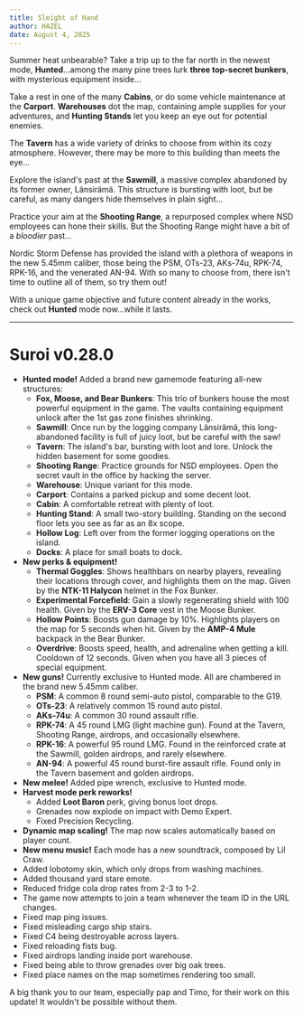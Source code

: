 ```yaml
---
title: Sleight of Hand
author: HAZEL
date: August 4, 2025
---
```

Summer heat unbearable? Take a trip up to the far north in the newest mode, **Hunted**...among the many pine trees lurk **three top-secret bunkers**, with mysterious equipment inside...

Take a rest in one of the many **Cabins**, or do some vehicle maintenance at the **Carport**. **Warehouses** dot the map, containing ample supplies for your adventures, and **Hunting Stands** let you keep an eye out for potential enemies.

The **Tavern** has a wide variety of drinks to choose from within its cozy atmosphere. However, there may be more to this building than meets the eye...

Explore the island's past at the **Sawmill**, a massive complex abandoned by its former owner, Länsirämä. This structure is bursting with loot, but be careful, as many dangers hide themselves in plain sight...

Practice your aim at the **Shooting Range**, a repurposed complex where NSD employees can hone their skills. But the Shooting Range might have a bit of a *bloodier* past...

Nordic Storm Defense has provided the island with a plethora of weapons in the new 5.45mm caliber, those being the PSM, OTs-23, AKs-74u, RPK-74, RPK-16, and the venerated AN-94. With so many to choose from, there isn't time to outline all of them, so try them out!

With a unique game objective and future content already in the works, check out **Hunted** mode now...while it lasts.
***
# Suroi v0.28.0

- **Hunted mode!** Added a brand new gamemode featuring all-new structures:
  - **Fox, Moose, and Bear Bunkers**: This trio of bunkers house the most powerful equipment in the game. The vaults containing equipment unlock after the 1st gas zone finishes shrinking.
  - **Sawmill**: Once run by the logging company Länsirämä, this long-abandoned facility is full of juicy loot, but be careful with the saw!
  - **Tavern**: The island's bar, bursting with loot and lore. Unlock the hidden basement for some goodies.
  - **Shooting Range**: Practice grounds for NSD employees. Open the secret vault in the office by hacking the server.
  - **Warehouse**: Unique variant for this mode.
  - **Carport**: Contains a parked pickup and some decent loot.
  - **Cabin**: A comfortable retreat with plenty of loot.
  - **Hunting Stand**: A small two-story building. Standing on the second floor lets you see as far as an 8x scope.
  - **Hollow Log**: Left over from the former logging operations on the island.
  - **Docks**: A place for small boats to dock.
- **New perks & equipment!**
  - **Thermal Goggles**: Shows healthbars on nearby players, revealing their locations through cover, and highlights them on the map. Given by the **NTK-11 Halycon** helmet in the Fox Bunker.
  - **Experimental Forcefield**: Gain a slowly regenerating shield with 100 health. Given by the **ERV-3 Core** vest in the Moose Bunker.
  - **Hollow Points**: Boosts gun damage by 10%. Highlights players on the map for 5 seconds when hit. Given by the **AMP-4 Mule** backpack in the Bear Bunker.
  - **Overdrive**: Boosts speed, health, and adrenaline when getting a kill. Cooldown of 12 seconds. Given when you have all 3 pieces of special equipment.
- **New guns!** Currently exclusive to Hunted mode. All are chambered in the brand new 5.45mm caliber.
  - **PSM**: A common 8 round semi-auto pistol, comparable to the G19.
  - **OTs-23**: A relatively common 15 round auto pistol.
  - **AKs-74u**: A common 30 round assault rifle.
  - **RPK-74**: A 45 round LMG (light machine gun). Found at the Tavern, Shooting Range, airdrops, and occasionally elsewhere.
  - **RPK-16**: A powerful 95 round LMG. Found in the reinforced crate at the Sawmill, golden airdrops, and rarely elsewhere.
  - **AN-94**: A powerful 45 round burst-fire assault rifle. Found only in the Tavern basement and golden airdrops.
- **New melee!** Added pipe wrench, exclusive to Hunted mode.
- **Harvest mode perk reworks!**
  - Added **Loot Baron** perk, giving bonus loot drops.
  - Grenades now explode on impact with Demo Expert.
  - Fixed Precision Recycling.
- **Dynamic map scaling!** The map now scales automatically based on player count.
- **New menu music!** Each mode has a new soundtrack, composed by Lil Craw.
- Added lobotomy skin, which only drops from washing machines.
- Added thousand yard stare emote.
- Reduced fridge cola drop rates from 2-3 to 1-2.
- The game now attempts to join a team whenever the team ID in the URL changes.
- Fixed map ping issues.
- Fixed misleading cargo ship stairs.
- Fixed C4 being destroyable across layers.
- Fixed reloading fists bug.
- Fixed airdrops landing inside port warehouse.
- Fixed being able to throw grenades over big oak trees.
- Fixed place names on the map sometimes rendering too small.

A big thank you to our team, especially pap and Timo, for their work on this update! It wouldn't be possible without them.
